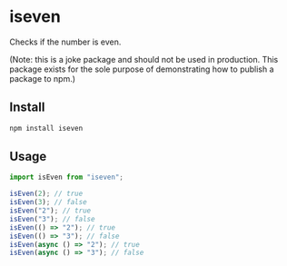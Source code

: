 # iseven

Checks if the number is even.

(Note: this is a joke package and should not be used in production. This package exists for the sole purpose of demonstrating how to publish a package to npm.)

## Install

```bash
npm install iseven
```

## Usage

```js
import isEven from "iseven";

isEven(2); // true
isEven(3); // false
isEven("2"); // true
isEven("3"); // false
isEven(() => "2"); // true
isEven(() => "3"); // false
isEven(async () => "2"); // true
isEven(async () => "3"); // false
```
